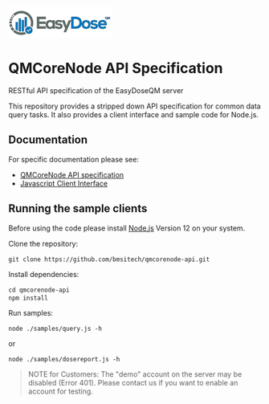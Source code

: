 ![EasyDoseQM](https://github.com/bmsitech/qmcorenode-api/blob/master/doc/images/easydose-pdf.png?raw=true)

# QMCoreNode API Specification
RESTful API specification of the EasyDoseQM server

This repository provides a stripped down API specification for common data query tasks.
It also provides a client interface and sample code for Node.js.

## Documentation

For specific documentation please see:

- [QMCoreNode API specification](https://bmsitech.github.io/qmcorenode-api/api)
- [Javascript Client Interface](https://bmsitech.github.io/qmcorenode-api/client)

## Running the sample clients

Before using the code please install [Node.js](https://nodejs.org) Version 12 on your system.

Clone the repository:
```ShellSession
git clone https://github.com/bmsitech/qmcorenode-api.git
```

Install dependencies:
```ShellSession
cd qmcorenode-api
npm install
```

Run samples:
```ShellSession
node ./samples/query.js -h
```
or
```ShellSession
node ./samples/dosereport.js -h
```

> NOTE for Customers: The "demo" account on the server may be disabled (Error 401). Please
> contact us if you want to enable an account for testing.
